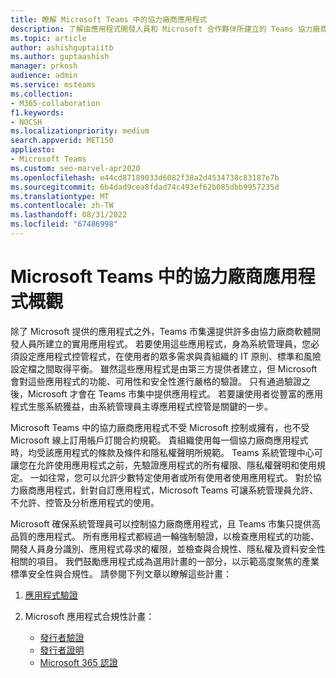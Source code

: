 ```yaml
---
title: 瞭解 Microsoft Teams 中的協力廠商應用程式
description: 了解由應用程式開發人員和 Microsoft 合作夥伴所建立的 Teams 協力廠商應用程式。
ms.topic: article
author: ashishguptaiitb
ms.author: guptaashish
manager: prkosh
audience: admin
ms.service: msteams
ms.collection:
- M365-collaboration
f1.keywords:
- NOCSH
ms.localizationpriority: medium
search.appverid: MET150
appliesto:
- Microsoft Teams
ms.custom: seo-marvel-apr2020
ms.openlocfilehash: e44cd87189033d6082f38a2d4534738c83187e7b
ms.sourcegitcommit: 6b4dad9cea8fdad74c493ef62b085dbb9957235d
ms.translationtype: MT
ms.contentlocale: zh-TW
ms.lasthandoff: 08/31/2022
ms.locfileid: "67486998"
---
```

# <a name="overview-of-third-party-apps-in-microsoft-teams"></a>Microsoft Teams 中的協力廠商應用程式概觀

除了 Microsoft 提供的應用程式之外，Teams 市集還提供許多由協力廠商軟體開發人員所建立的實用應用程式。 若要使用這些應用程式，身為系統管理員，您必須設定應用程式控管程式，在使用者的眾多需求與貴組織的 IT 原則、標準和風險設定檔之間取得平衡。 雖然這些應用程式是由第三方提供者建立，但 Microsoft 會對這些應用程式的功能、可用性和安全性進行嚴格的驗證。 只有通過驗證之後，Microsoft 才會在 Teams 市集中提供應用程式。 若要讓使用者從豐富的應用程式生態系統獲益，由系統管理員主導應用程式控管是關鍵的一步。

Microsoft Teams 中的協力廠商應用程式不受 Microsoft 控制或擁有，也不受 Microsoft 線上訂用帳戶訂閱合約規範。 貴組織使用每一個協力廠商應用程式時，均受該應用程式的條款及條件和隱私權聲明所規範。 Teams 系統管理中心可讓您在允許使用應用程式之前，先驗證應用程式的所有權限、隱私權聲明和使用規定。 一如往常，您可以允許少數特定使用者或所有使用者使用應用程式。 對於協力廠商應用程式，針對自訂應用程式，Microsoft Teams 可讓系統管理員允許、不允許、控管及分析應用程式的使用。

Microsoft 確保系統管理員可以控制協力廠商應用程式，且 Teams 市集只提供高品質的應用程式。 所有應用程式都經過一輪強制驗證，以檢查應用程式的功能、開發人員身分識別、應用程式尋求的權限，並檢查與合規性、隱私權及資料安全性相關的項目。 我們鼓勵應用程式成為選用計畫的一部分，以示範高度聚焦的產業標準安全性與合規性。 請參閱下列文章以瞭解這些計畫：

1. [應用程式驗證](overview-of-app-validation.md#app-validation-and-testing)

1. Microsoft 應用程式合規性計畫：

   - [發行者驗證](overview-of-app-certification.md#publisher-verification)
   - [發行者證明](overview-of-app-certification.md#publisher-attestation)
   - [Microsoft 365 認證](overview-of-app-certification.md#microsoft-365-certification)
